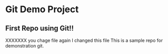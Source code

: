 # Git Demo Project
## First Repo using Git!!

XXXXXXX
you chage file again
I changed this file
This is a sample repo for demonstration git.
